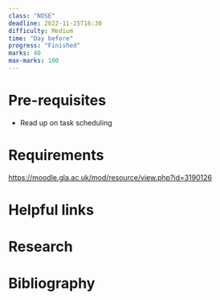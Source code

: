 ```yaml
---
class: "NOSE"
deadline: 2022-11-25T16:30
difficulty: Medium
time: "Day before"
progress: "Finished"
marks: 40
max-marks: 100
---
```


# Pre-requisites
- Read up on task scheduling

# Requirements
https://moodle.gla.ac.uk/mod/resource/view.php?id=3190126

# Helpful links

# Research

# Bibliography
